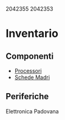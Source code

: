 2042355
2042353

# Inventario

## Componenti
- [Processori](./componenti/processori.md)
- [Schede Madri](./componenti/schede_madri.md)

## Periferiche

Elettronica Padovana